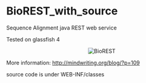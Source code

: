 BioREST_with_source
===================

Sequence Alignment  java REST web service  

Tested on glassfish 4

<p align="center" >
  <img src="http://mindwriting.org/blog/wp-content/uploads/2014/05/Screenshot-from-2014-05-26-134601.png" alt="BioREST" title="BioREST" />
</p>

More information: http://mindwriting.org/blog/?p=109


source code is under WEB-INF/classes
